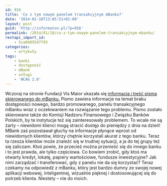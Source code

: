 ```yaml
---
id: 916
title: 'Co z tym nowym panelem transakcyjnym mBanku?'
date: '2014-01-10T13:05:51+01:00'
layout: post
guid: 'http://informaton.pl/?p=916'
permalink: /2014/01/10/co-z-tym-nowym-panelem-transakcyjnym-mbanku/
restapi_import_id:
    - 5ca8405547793
categories:
    - artykuły
tags:
    - banki
    - dostępność
    - mBank
    - usługi
    - 'WCAG 2.0'
---
```


Wczoraj na stronie Fundacji Vis Maior ukazała się [informacja i treść pisma skierowanego do mBanku.](http://fundacjavismaior.pl/dzieje-sie/aktualnosci/nowy-serwis-transakcyjny-mbanku-niedostepny-dla-osb-niewidomych/) Pismo zawiera informacje na temat braku dostępności nowego, bardzo promowanego, panelu transakcyjnego mBanku wraz z oczekiwaniem na rozwiązanie tego problemu. Pismo zostało skierowane także do Komisji Nadzoru Finansowego i Związku Banków Polskich, by te instytucje też się zainteresowały problemem. To wcale nie są żarty – niewidomi klienci mogą stracić dostęp do pieniędzy z dnia na dzień! MBank zaś pozostawał głuchy na informacje płynące wprost od niewidomych klientów, którzy chętnie korzystali akurat z tego banku. Teraz ta rzesza klientów może znaleźć się w trudnej sytuacji, a ja do tej grupy też się zaliczam. Ktoś powie, że przecież można przenieść się do innego banku i to jest prawda, ale tylko częściowa. Co bowiem zrobić, gdy ktoś ma otwarty kredyt, lokatę, papiery wartościowe, fundusze inwestycyjne? Jak nimi zarządzać i transferować, gdy z panelu nie da się korzystać? Teraz czekamy na odpowiedź z mBanku, który jest bardzo dumny ze swojej nowej aplikacji webowej, inteligentnej, wizualnie pięknej i dostosowującej się do potrzeb klienta. Niestety – nie do moich.